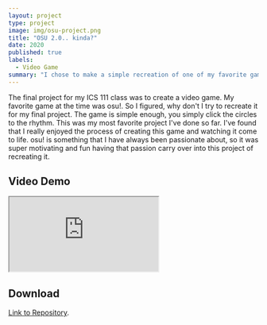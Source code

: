 ```yaml
---
layout: project
type: project
image: img/osu-project.png
title: "OSU 2.0.. kinda?"
date: 2020
published: true
labels:
  - Video Game
summary: "I chose to make a simple recreation of one of my favorite games for my ICS 111 final project: osu!"
---
```


The final project for my ICS 111 class was to create a video game. My favorite game at the time was osu!. So I figured, why don't I try to recreate it for my final project. The game is simple enough, you simply click the circles to the rhythm. This was my most favorite project I've done so far. I've found that I really enjoyed the process of creating this game and watching it come to life. osu! is something that I have always been passionate about, so it was super motivating and fun having that passion carry over into this project of recreating it.

## Video Demo
<div class="ratio ratio-4x3 my-4">
  <iframe src="https://www.youtube.com/embed/_Ten2E-5EZ4&ab_channel=Susa"
          title="osu! Recreation"
          allowfullscreen>
  </iframe>
</div>

## Download
[Link to Repository](https://github.com/susa-s/osu-recreation).
